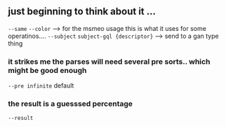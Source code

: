 ## just beginning to think about it ... 
`--same`
`--color` --> for the msmeo usage this is what it uses for some operatinos....
`--subject` `subject-gql {descriptor}` --> send to a gan type thing
### it strikes me the parses will need several pre sorts.. which might be good enough
`--pre infinite` default
### the result is a guesssed percentage
`--result`
